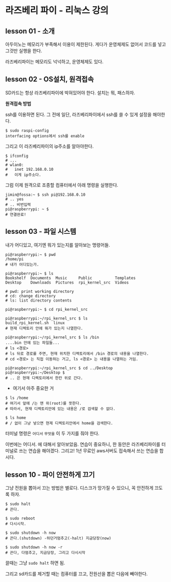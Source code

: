 # 라즈베리 파이 - 리눅스 강의

## lesson 01 - 소개

아두이노는 메모리가 부족해서 이용이 제한된다. 
게다가 운영체제도 없어서 코드를 넣고 그것만 실행을 한다.

라즈베리파이는 메모리도 넉넉하고,
운영체제도 있다.



## lesson 02 - OS설치, 원격접속

SD카드는 항상 라즈베리파이에 박혀있어야 한다. 
설치는 뭐, 패스하자.

**원격접속 방법**

ssh를 이용하면 된다. 
그 전에 일단, 라즈베리파이에서 ssh를 쓸 수 있게 설정을 해야한다. 

```
$ sudo raspi-config
interfacing options에서 ssh를 enable
```

그리고 이 라즈베리파이의 ip주소를 알아야한다. 

```shell
$ ifconfig
# ...
# wlan0:
#	inet 192.168.0.10 
#	이게 ip주소다.
```

그럼 이제 원격으로 조종할 컴퓨터에서 아래 명령을 실행한다. 

```shell
jimin@fossa:~ $ ssh pi@192.168.0.10
# .. yes
# .. 비번입력
pi@raspberrypi: ~ $
# 연결완료!
```



## lesson 03 - 파일 시스템

내가 어디있고, 여기엔 뭐가 있는지를 알아보는 명령어들.

```shell
pi@raspberrypi:~ $ pwd 
/home/pi
# 내가 어디있는가.

pi@raspberrypi:~ $ ls
Bookshelf  Documents  Music     Public          Templates
Desktop    Downloads  Pictures  rpi_kernel_src  Videos

# pwd: print working directory
# cd: change directory
# ls: list directory contents

pi@raspberrypi:~ $ cd rpi_kernel_src

pi@raspberrypi:~/rpi_kernel_src $ ls
build_rpi_kernel.sh  linux
# 현재 디렉토리 안에 뭐가 있는지 나열한다.

pi@raspberrypi:~/rpi_kernel_src $ ls /bin
....bin 안에 있는 파일들... 
# ls <경로> 
# ls 뒤로 경로를 주면, 현재 위치한 디렉토리에서 /bin 경로의 내용을 나열한다. 
# cd <경로> 는 직접 이동하는 거고, ls <경로> 는 내용을 나열하는 거임.

pi@raspberrypi:~/rpi_kernel_src $ cd ../Desktop
pi@raspberrypi:~/Desktop $ 
# .. 은 현재 디렉토리에서 한칸 위로 간다.
```

- 여기서 아주 중요한 거

```shell
$ ls /home 
# 여기서 앞에 /는 맨 위(root)를 뜻한다. 
# 따라서, 현재 디렉토리안에 있는 내용은 /로 검색할 수 없다. 
```

```shell
$ ls home
# / 없이 그냥 넣으면 현제 디렉토리안에서 home을 검색한다. 
```

터미널 명령은 `어디서` `무엇을` 이 두 가지를 줘야 한다. 

이번에는 어디서. 에 대해서 알아보았음. 
연습이 중요하니, 한 동안은 라즈베리파이를 터미널로 쓰는 연습을 해야겠다. 
그리고! 1년 무료인 aws서버도 접속해서 쓰는 연습을 합시다.



## lesson 10 - 파이 안전하게 끄기

그냥 전원을 뽑아서 끄는 방법은 별로다. 
디스크가 망가질 수 있으니, 꼭 안전하게 끄도록 하자. 

```shell
$ sudo halt 
# 끈다. 

$ sudo reboot 
# 다시시작.

$ sudo shutdown -h now 
# 끈다.(shutdown) -하던거멈추고(-halt) 지금당장(now)

$ sudo shutdown -h now -r
# 끈다, 다멈추고, 지금당장, 그리고 다시시작
```

끌때는 그냥 `sudo halt` 하면 됨.

그리고 sd카드를 제거할 때는 컴퓨터를 끄고, 전원선을 뽑은 다음에 빼야한다.
